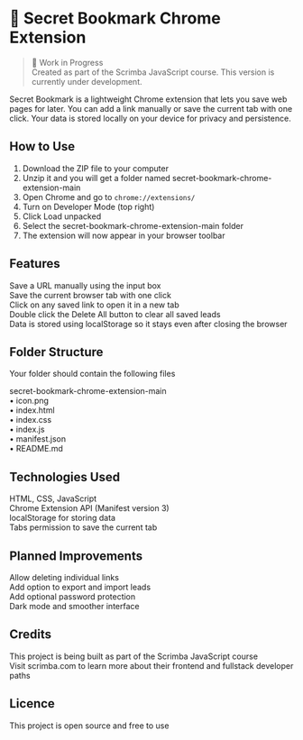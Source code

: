 # 🔐 Secret Bookmark Chrome Extension

> 🚧 Work in Progress  
> Created as part of the Scrimba JavaScript course. This version is currently under development.

Secret Bookmark is a lightweight Chrome extension that lets you save web pages for later. You can add a link manually or save the current tab with one click. Your data is stored locally on your device for privacy and persistence.

## How to Use

1. Download the ZIP file to your computer  
2. Unzip it and you will get a folder named secret-bookmark-chrome-extension-main  
3. Open Chrome and go to `chrome://extensions/`  
4. Turn on Developer Mode (top right)  
5. Click Load unpacked  
6. Select the secret-bookmark-chrome-extension-main folder  
7. The extension will now appear in your browser toolbar

## Features

Save a URL manually using the input box  
Save the current browser tab with one click  
Click on any saved link to open it in a new tab  
Double click the Delete All button to clear all saved leads  
Data is stored using localStorage so it stays even after closing the browser

## Folder Structure

Your folder should contain the following files

secret-bookmark-chrome-extension-main  
• icon.png  
• index.html  
• index.css  
• index.js  
• manifest.json  
• README.md  

## Technologies Used

HTML, CSS, JavaScript  
Chrome Extension API (Manifest version 3)  
localStorage for storing data  
Tabs permission to save the current tab

## Planned Improvements

Allow deleting individual links  
Add option to export and import leads  
Add optional password protection  
Dark mode and smoother interface

## Credits

This project is being built as part of the Scrimba JavaScript course  
Visit scrimba.com to learn more about their frontend and fullstack developer paths

## Licence

This project is open source and free to use
